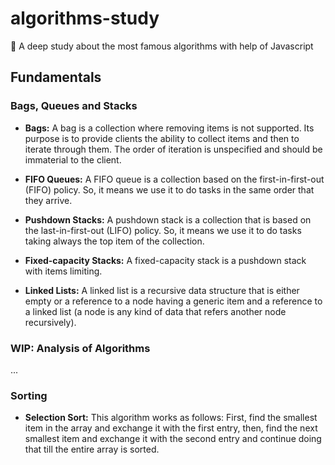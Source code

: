 # algorithms-study
:hammer: A deep study about the most famous algorithms with help of Javascript

## Fundamentals

### Bags, Queues and Stacks

- **Bags:** A bag is a collection where removing items is not supported. Its purpose is to provide clients the ability to collect items and then to iterate through them. The order of iteration is unspecified and should be immaterial to the client.

- **FIFO Queues:** A FIFO queue is a collection based on the first-in-first-out (FIFO) policy. So, it means we use it to do tasks in the same order that they arrive.

- **Pushdown Stacks:** A pushdown stack is a collection that is based on the last-in-first-out (LIFO) policy. So, it means we use it to do tasks taking always the top item of the collection.

- **Fixed-capacity Stacks:** A fixed-capacity stack is a pushdown stack with items limiting.

- **Linked Lists:** A linked list is a recursive data structure that is either empty or a reference to a node having a generic item and a reference to a linked list (a node is any kind of data that refers another node recursively).

### WIP: Analysis of Algorithms
...

### Sorting

- **Selection Sort:** This algorithm works as follows: First, find the smallest item in the array and exchange it with the first entry, then, find the next smallest item and exchange it with the second entry and continue doing that till the entire array is sorted.
